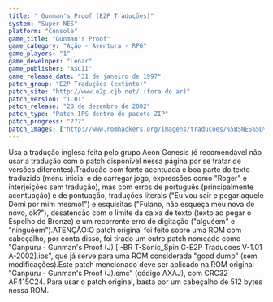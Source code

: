 ```yaml
---
title: " Gunman's Proof (E2P Traduções)"
system: "Super NES"
platform: "Console"
game_title: "Gunman's Proof"
game_category: "Ação - Aventura - RPG"
game_players: "1"
game_developer: "Lenar"
game_publisher: "ASCII"
game_release_date: "31 de janeiro de 1997"
patch_group: "E2P Traduções (extinto)"
patch_site: "http://www.e2p.cjb.net/ (fora do ar)"
patch_version: "1.01"
patch_release: "28 de dezembro de 2002"
patch_type: "Patch IPS dentro de pacote ZIP"
patch_progress: "???"
patch_images: ["http://www.romhackers.org/imagens/traducoes/%5BSNES%5D%20Gunman's%20Proof%20-%20E2P%20Traducoes%20-%201.png","http://www.romhackers.org/imagens/traducoes/%5BSNES%5D%20Gunman's%20Proof%20-%20E2P%20Traducoes%20-%202.png","http://www.romhackers.org/imagens/traducoes/%5BSNES%5D%20Gunman's%20Proof%20-%20E2P%20Traducoes%20-%203.png"]
---
```

Usa a tradução inglesa feita pelo grupo Aeon Genesis (é recomendável não usar a tradução com o patch disponível nessa página por se tratar de versões diferentes).Tradução com fonte acentuada e boa parte do texto traduzido (menu inicial e de carregar jogo, expressões como "Roger" e interjeições sem tradução), mas com erros de português (principalmente acentuação) e de pontuação, traduções literais ("Eu vou sair e pegar aquele Demi por mim mesmo!") e esquisitas ("Fulano, não esqueça meu nova de novo, ok?"), desatenção com o limite da caixa de texto (texto ao pegar o Espelho de Bronze) e um recorrente erro de digitação ("alguéem" e "ninguéem").ATENÇÃO:O patch original foi feito sobre uma ROM com cabeçalho, por conta disso, foi tirado um outro patch nomeado como "Ganpuru - Gunman's Proof (J) [I-BR T-Sonic_Spin G-E2P Traducoes V-1.01 A-2002].ips", que já serve para uma ROM considerada "good dump" (sem modificações).Este patch mencionado deve ser aplicado na ROM original "Ganpuru - Gunman's Proof (J).smc" (código AXAJ), com CRC32 AF415C24. Para usar o patch original, basta por um cabeçalho de 512 bytes nessa ROM.